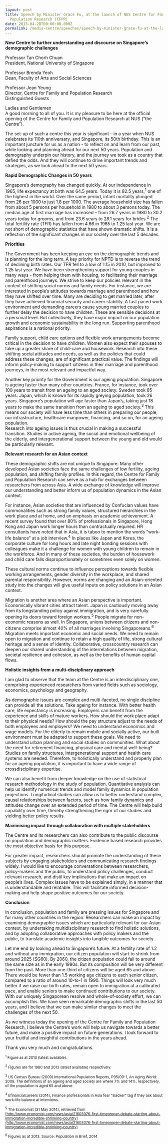 ```yaml
---
layout: post
title: Speech by Minister Grace Fu, at the launch of NUS Centre for Family and
  Population Research (CFPR)
date: 2015-04-28T00:00:00.000Z
permalink: /media-centre/speeches/speech-by-minister-grace-fu-at-the-launch-of-nus-centre-for-family-and-population-research-(cfpr)-on-28-apr-2015/
---
```

**New Centre to further understanding and discourse on Singapore’s demographic challenges**

Professor Tan Chorh Chuan  
President, National University of Singapore

Professor Brenda Yeoh  
Dean, Faculty of Arts and Social Sciences  

Professor Jean Yeung  
Director, Centre for Family and Population Research  
Distinguished Guests  
 
Ladies and Gentlemen  
A good morning to all of you.  It is my pleasure to be here at the official opening of the Centre for Family and Population Research at NUS (“the Centre”).

The set-up of such a centre this year is significant – in a year when NUS celebrates its 110th anniversary, and Singapore, its 50th birthday.  This is an important juncture for us as a nation - to reflect on and learn from our past, while looking and planning ahead for our next 50 years.  Population and demography underpin our history, and the journey we took as a country that defied the odds. And they will continue to drive important trends and strategies, as we look ahead to the next 50 years.
 
**Rapid Demographic Changes in 50 years**

Singapore’s demography has changed quickly.  At our independence in 1965, life expectancy at birth was 64.5 years.  Today it is 82.5 years,<sup>1</sup> one of the highest in the world.  Over the same period, infant mortality plunged from 26 per 1000 to just 1.8 per 1000.  The average household size has fallen from about 5 persons per household in 1980 to about 3 persons today.  The median age at first marriage has increased – from 26.7 years in 1980 to 30.2 years today for grooms, and from 23.6 years to 28.1 years for brides.<sup>2</sup>  The total fertility rate (TFR) has fallen from 4.66 in 1965 to 1.25 last year. We are not short of demographic statistics that have shown dramatic shifts. It is a reflection of the significant changes in our society over the last 5 decades.

**Priorities**

The Government has been keeping an eye on the demographic trends and is planning for the long term. A key priority for NPTD is to reverse the trend of declining birth rates.  Our TFR fell to a low of 1.15 in 2010, but improved to 1.25 last year. We have been strengthening support for young couples in many ways - from helping them with housing, to facilitating their marriage and parenthood journeys.  We strive to keep our policies relevant in the context of shifting social norms and family needs.  For instance, we are interested in people’s attitudes towards marriage and parenthood and how they have shifted over time.  Many are deciding to get married later, after they have achieved financial security and career stability. A fast paced work environment and demanding careers cause young married couples to further delay the decision to have children. These are sensible decisions at a personal level.  But collectively, they have major impact on our population growth and economic sustainability in the long run. Supporting parenthood aspirations is a national priority.

Family support, child care options and flexible work arrangements become critical in the decision to have children.  Women also expect their spouses to take up a greater share of child-care and housework.  Research into these shifting social attitudes and needs, as well as the policies that could address these changes, are of significant practical value. The findings will inform policy-making to support citizens in their marriage and parenthood journeys, in the most relevant and impactful way.

Another key priority for the Government is our ageing population. Singapore is ageing faster than many other countries.  France, for instance, took over 100 years to transit from an ageing to an aged society. Sweden took 85 years.  Japan, which is known for its rapidly greying population, took 26 years.  Singapore’s population will age faster than Japan’s, taking just 18 years to make the same transition from an ageing to aged society.<sup>3</sup>  This means our society will have less time than others in preparing our people, our infrastructure, healthcare manpower, financing, and so on, for an ageing population.  
Research into ageing issues is thus crucial in making a successful transition.  Studies in active ageing, the social and emotional wellbeing of the elderly, and intergenerational support between the young and old would be particularly relevant.

**Relevant research for an Asian context**

These demographic shifts are not unique to Singapore.  Many other developed Asian societies face the same challenges of low fertility, ageing population, and shifting family profiles.  In this regard, the Centre for Family and Population Research can serve as a hub for exchanges between researchers from across Asia.  A wide exchange of knowledge will improve our understanding and better inform us of population dynamics in the Asian context.

For instance, Asian societies that are influenced by Confucian values have commonalities such as strong family values, structured hierarchies in the work place and at home, and an emphasis on academic achievement. A recent survey found that over 80% of professionals in Singapore, Hong Kong and Japan work longer hours than contractually required. HR consultants have noted that in Asia, it is taboo to mention the words “work-life balance” at a job interview.<sup>4</sup>  In places like Japan and Korea, the corporate culture for long hours and late night bonding sessions with colleagues make it a challenge for women with young children to remain in the workforce.  And in many of these societies, the burden of housework and child care falls disproportionately or sometimes even solely on women.

These cultural norms continue to influence perceptions towards flexible working arrangements, gender diversity in the workplace, and shared parental responsibility.  However, norms are changing and an Asian-oriented study into the changes will give useful inputs on policy solutions in an Asian context.   

Migration is another area where an Asian perspective is important.  Economically vibrant cities attract talent.  Japan is cautiously moving away from its longstanding policy against immigration, and is very carefully opening its doors toward foreign workers.<sup>5</sup>  People migrate for non-economic reasons as well.  In Singapore, unions between citizens and non-citizens comprise almost 40% of all marriages involving Singaporeans.<sup>6</sup>   
Migration meets important economic and social needs. We need to remain open to migration and continue to retain a high quality of life, strong cultural heritage and a sense of identity.  Collaborative, crosscountry research can deepen our shared understanding of the interrelations between migration, societal resilience and cohesion, as well as the benefits of human capital flows.       

**Holistic insights from a multi-disciplinary approach**  

I am glad to observe that the team at the Centre is an interdisciplinary one, comprising experienced researchers from varied fields such as sociology, economics, psychology and geography.

As demographic issues are complex and multi-faceted, no single discipline can provide all the solutions. Take ageing for instance. With better health care, life expectancy is increasing. Employers can benefit from the experience and skills of mature workers. How should the work place adapt to their physical needs? How should the pay structure adjust to the needs of both employees and employers? We need to understand economics and wage models. For the elderly to remain mobile and socially active, our built environment must be adapted to support these goals. We need to understand urban planning and social studies on communities. What about the need for retirement financing, physical care and mental well-being?  Studies on family structures, intergenerational support and health care systems are needed.  Therefore, to holistically understand and properly plan for an ageing population, it is important to have a wide range of crossdisciplinary expertise.

We can also benefit from deeper knowledge on the use of statistical research methodology in the study of population. Quantitative analysis can help us identify numerical trends and model family dynamics in population projections.    Longitudinal studies can allow us to better understand complex, causal relationships between factors, such as how family dynamics and attitudes change over an extended period of time.  The Centre will help build capability over time, thereby strengthening the rigor of our studies and yielding better policy results.
 
**Maximising impact through collaboration with multiple stakeholders**

The Centre and its researchers can also contribute to the public discourse on population and demographic matters. Evidence based research provides the most objective basis for this purpose.

For greater impact, researchers should promote the understanding of these subjects by engaging stakeholders and communicating research findings widely.  I would like to encourage conversations between researchers, policy-makers and the public, to understand policy challenges, conduct relevant research, and distil key implications that make an impact on people’s lives. Complex issues have to be explained simply, in a manner that is understandable and relatable. This will facilitate informed decision-making and help shape positive outcomes for our society.  

**Conclusion**

In conclusion, population and family are pressing issues for Singapore and for many other countries in the region. Researchers can make an impact by examining demographic issues which are particularly relevant for our Asian context, by undertaking multidisciplinary research to find holistic solutions, and by adopting collaborative approaches with policy makers and the public, to translate academic insights into tangible outcomes for society. 

Let me end by looking ahead to Singapore’s future.  At a fertility rate of 1.2 and without any immigration, our citizen population will start to shrink from around 2025 (SG60).  By 2060, the citizen population could fall to around the same size as in the early 1990s.  But its composition will be very different from the past.  More than one-third of citizens will be aged 65 and above.  There would be fewer than 1.5 working age citizens to each senior citizen, compared to a ratio of around 10-to-1 in 1990.  Things will look very much better if we raise our birth rates, remain open to immigration at a calibrated pace, and enable seniors to make continued contributions to our society.  With our uniquely Singaporean resolve and whole-of-society effort, we can accomplish this.  We have seen remarkable demographic shifts in the last 50 years, and I believe that we can make similar changes to meet the challenges of the next 50.   

As we witness today the opening of the Centre for Family and Population Research, I believe the Centre’s work will help us navigate towards a better future, and make a positive impact on future generations.  I look forward to your fruitful and insightful contributions in the years ahead. 

Thank you very much and congratulations. 

<sub><sup>1</sup> Figure as at 2013 (latest available). </sub>

<sub><sup>2</sup> Figures are for 1980 and 2013 (latest available) respectively. </sub>

<sub><sup>3</sup> US Census Bureau (2009) International Population Reports, P95/09-1, An Aging World: 2008.  The definitions of an ageing and aged society are where 7% and 14%, respectively, of the population is aged 65 and above. </sub>

<sub><sup>4</sup> Efinancialcareers (2014), Finance professionals in Asia fear “slacker” tag if they ask about work-life balance at interviews. </sub>

<sub><sup>5</sup> The Economist (31 May 2014), retrieved from [http://www.economist.com/news/asia/21603076-first-timeproper-debate-starting-about-immigration-incredible-shrinking-country](http://www.economist.com/news/asia/21603076-first-timeproper-debate-starting-about-immigration-incredible-shrinking-country) </sub> 

<sub><sup>6</sup> Figures as at 2013.  Source: Population in Brief, 2014 </sub>
